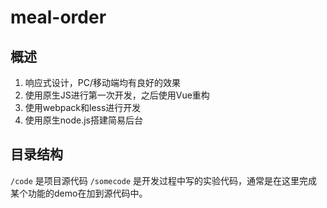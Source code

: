 # meal-order
## 概述
1. 响应式设计，PC/移动端均有良好的效果
2. 使用原生JS进行第一次开发，之后使用Vue重构
3. 使用webpack和less进行开发
4. 使用原生node.js搭建简易后台

## 目录结构
`/code` 是项目源代码
`/somecode` 是开发过程中写的实验代码，通常是在这里完成某个功能的demo在加到源代码中。
